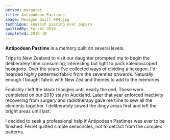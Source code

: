 ```yaml
---
person: margaret
title: Antipodean Pastimes
image: Hexagon Quilt 004.jpg
technique: English piecing over papers
quiltedBy: Ferret 2010
completed: 2010-10
---
```


**Antipodean Pastime** is a memory quilt on several levels.

Trips to New Zealand to visit our daughter prompted me to begin the deliberately time consuming, interesting but light to pack kaleidoscoped hexagons. Over the years I've collected ways of dividing a hexagon. I'd hoarded highly patterned fabric from the seventies onwards. Naturally enough I bought fabric with New Zealand themes to add to the memories.

Foolishly I left the black triangles until nearly the end. These were completed on our 2010 stay in Auckland. Later that year enforced inactivity recovering from surgery and radiotherapy gave me time to sew all the elements together. I deliberately sewed the dingy areas first and left the bright areas until last.

I decided to seek a professional help if Antipodean Pastimes was ever to be finished. Ferret quilted simple semicircles, not to detract from the complex patterns.
